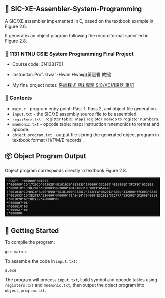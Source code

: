## 📝 SIC-XE-Assembler-System-Programming

A SIC/XE assembler implemented in C, based on the textbook example in Figure 2.6.  

It generates an object program following the record format specified in Figure 2.8.

### 🔗 1131 NTNU CSIE System Programming Final Project

- Course code: 3N1383701

- Instructor: Prof. Gwan-Hwan Hwang(黃冠寰 教授)

- My final project notes: [系統程式 期末專題 SIC/XE 組譯器 筆記](https://hackmd.io/GoPIZP9ASIWGcbJw0iDCIQ?view)

### 📁 Contents
- `main.c` - program entry point; Pass 1, Pass 2, and object file generation.
- `input.txt` - the SIC/XE assembly source file to be assembled.
- `registers.txt` - register table: maps register names to register numbers.
- `mnemonic.txt` - opcode table: maps instruction mnemonics to format and opcode.
- `object_program.txt` - output file storing the generated object program in textbook format (H/T/M/E records).

## 📦 Object Program Output
Object program corresponds directly to textbook Figure 2.8.

![obj](image/1.png)

## 🚀 Getting Started
To compile the program:
```
gcc main.c
```
To assemble the code in `input.txt`:
```
a.exe
```
The program will process `input.txt`, build symbol and opcode tables using `registers.txt` and `mnemonic.txt`, then output the object program into `object_program.txt`.
